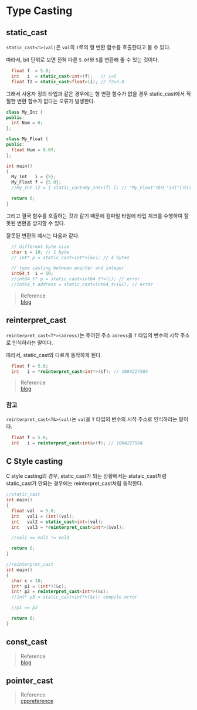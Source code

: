 # Type Casting

## static_cast
`static_cast<T>(val)`은 `val`의 `T`로의 형 변환 함수를 호출한다고 볼 수 있다.

따라서, bit 단위로 보면 전혀 다른 `5.0f`와 `5`를 변환해 줄 수 있는 것이다.

```cpp
  float f  = 5.0;
  int   i  = static_cast<int>(f);   // i=5
  float f2 = static_cast<float>(i); // f2=5.0
```

그래서 사용자 정의 타입과 같은 경우에는 형 변환 함수가 없을 경우 static_cast에서 적절한 변환 함수가 없다는 오류가 발생한다.
```cpp
class My_Int {
public:
  int Num = 0;
};

class My_Float {
public:
  float Num = 0.0f;
};

int main()
{
  My_Int   i = {5};
  My_Float f = {5.0};
  //My_Int i2 = { static_cast<My_Int>(f) }; // "My_Float"에서 "int"(으)로의 적절한 변환 함수가 없습니다.

  return 0;
}
```

그리고 결국 함수를 호출하는 것과 같기 때문에 컴파일 타임에 타입 체크를 수행하여 잘못된 변환을 방지할 수 있다.

잘못된 변환의 예시는 다음과 같다.
```cpp
  // different byte size
  char c = 10; // 1 byte
  // int* p = static_cast<int*>(&c); // 4 bytes

  // type casting between pointer and integer
  int64_t  i = 10;
  //int64_t* p = static_cast<int64_t*>(i); // error
  //int64_t address = static_cast<int64_t>(&i); // error
```

> Reference  
> [blog](https://blog.naver.com/wkdghcjf1234/220210906503)  

## reinterpret_cast
`reinterpret_cast<T*>(adress)`는 주어진 주소 `adress`을 `T` 타입의 변수의 시작 주소로 인식하라는 말이다.

따라서, static_cast와 다르게 동작하게 된다.
```cpp
  float f = 5.0;
  int   i = *reinterpret_cast<int*>(&f); // 1084227584
```

> Reference  
> [blog](https://blog.naver.com/wkdghcjf1234/220210906503)  

### 참고
`reinterpret_cast<T&>(val)`는 `val`을 `T` 타입의 변수의 시작 주소로 인식하라는 말이다.

```cpp
  float f = 5.0;
  int   i = reinterpret_cast<int&>(f); // 1084227584
```

## C Style casting
C style casting의 경우, static_cast가 되는 상황에서는 stataic_cast처럼 static_cast가 안되는 경우에는 reinterpret_cast처럼 동작한다.

```cpp
//static_cast
int main()
{
  float val  = 5.0;
  int   val1 = (int)(val);
  int   val2 = static_cast<int>(val);
  int   val3 = *reinterpret_cast<int*>(&val);

  //val1 == val2 != val3

  return 0;
}

//reinterpret_cast
int main()
{
  char c = 10;
  int* p1 = (int*)(&c);
  int* p2 = reinterpret_cast<int*>(&c);
  //int* p3 = static_cast<int*>(&c); compile error

  //p1 == p2

  return 0;
}
```

## const_cast

> Reference  
> [blog](https://hwan-shell.tistory.com/215)

## pointer_cast

> Reference  
> [cppreference](https://en.cppreference.com/w/cpp/memory/shared_ptr/pointer_cast)